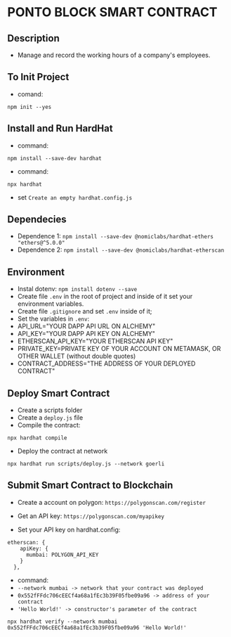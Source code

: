 # PONTO BLOCK SMART CONTRACT

## Description
- Manage and record the working hours of a company's employees.

## To Init Project
- comand:
```
npm init --yes
```
## Install and Run HardHat
- command:
```
npm install --save-dev hardhat
```

- command:
```
npx hardhat
```
- set `Create an empty hardhat.config.js`

## Dependecies
- Dependence 1: `npm install --save-dev @nomiclabs/hardhat-ethers "ethers@^5.0.0"`
- Dependence 2: `npm install --save-dev @nomiclabs/hardhat-etherscan`

## Environment
- Instal dotenv: `npm install dotenv --save`
- Create file `.env` in the root of project and inside of it set your environment variables.
- Create file `.gitignore` and set `.env` inside of it;
- Set the variables in `.env`:
- API_URL="YOUR DAPP API URL ON ALCHEMY"
- API_KEY="YOUR DAPP API KEY ON ALCHEMY"
- ETHERSCAN_API_KEY="YOUR ETHERSCAN API KEY"
- PRIVATE_KEY=PRIVATE KEY OF YOUR ACCOUNT ON METAMASK, OR OTHER WALLET (without double quotes)
- CONTRACT_ADDRESS="THE ADDRESS OF YOUR DEPLOYED CONTRACT"

## Deploy Smart Contract
- Create a scripts folder
- Create a `deploy.js` file
- Compile the contract:
```
npx hardhat compile
```
- Deploy the contract at network
```
npx hardhat run scripts/deploy.js --network goerli
```

## Submit Smart Contract to Blockchain
- Create a account on polygon: `https://polygonscan.com/register`

- Get an API key: `https://polygonscan.com/myapikey`

- Set your API key on hardhat.config:
```
etherscan: {
    apiKey: {
      mumbai: POLYGON_API_KEY
    }
  },
```

- command:
- `--network mumbai -> network that your contract was deployed`
- `0x552fFFdc706cEECf4a68a1fEc3b39F05fbe09a96 -> address of your contract`
- `'Hello World!' -> constructor's parameter of the contract` 
```
npx hardhat verify --network mumbai 0x552fFFdc706cEECf4a68a1fEc3b39F05fbe09a96 'Hello World!'
```